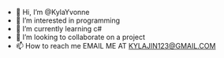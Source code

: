 - 👋 Hi, I’m @KylaYvonne
- 👀 I’m interested in programming
- 🌱 I’m currently learning c#
- 💞️ I’m looking to collaborate on a project
- 📫 How to reach me EMAIL ME AT KYLAJIN123@GMAIL.COM

<!---
KylaYvonne/KylaYvonne is a ✨ special ✨ repository because its `README.md` (this file) appears on your GitHub profile.
You can click the Preview link to take a look at your changes.
--->
